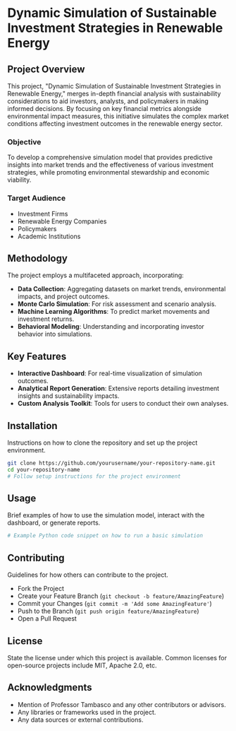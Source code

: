 # Dynamic Simulation of Sustainable Investment Strategies in Renewable Energy

## Project Overview
This project, "Dynamic Simulation of Sustainable Investment Strategies in Renewable Energy," merges in-depth financial analysis with sustainability considerations to aid investors, analysts, and policymakers in making informed decisions. By focusing on key financial metrics alongside environmental impact measures, this initiative simulates the complex market conditions affecting investment outcomes in the renewable energy sector.

### Objective
To develop a comprehensive simulation model that provides predictive insights into market trends and the effectiveness of various investment strategies, while promoting environmental stewardship and economic viability.

### Target Audience
- Investment Firms
- Renewable Energy Companies
- Policymakers
- Academic Institutions

## Methodology
The project employs a multifaceted approach, incorporating:
- **Data Collection**: Aggregating datasets on market trends, environmental impacts, and project outcomes.
- **Monte Carlo Simulation**: For risk assessment and scenario analysis.
- **Machine Learning Algorithms**: To predict market movements and investment returns.
- **Behavioral Modeling**: Understanding and incorporating investor behavior into simulations.

## Key Features
- **Interactive Dashboard**: For real-time visualization of simulation outcomes.
- **Analytical Report Generation**: Extensive reports detailing investment insights and sustainability impacts.
- **Custom Analysis Toolkit**: Tools for users to conduct their own analyses.

## Installation

Instructions on how to clone the repository and set up the project environment.

```bash
git clone https://github.com/yourusername/your-repository-name.git
cd your-repository-name
# Follow setup instructions for the project environment
```

## Usage

Brief examples of how to use the simulation model, interact with the dashboard, or generate reports.

```python
# Example Python code snippet on how to run a basic simulation
```

## Contributing

Guidelines for how others can contribute to the project.

- Fork the Project
- Create your Feature Branch (`git checkout -b feature/AmazingFeature`)
- Commit your Changes (`git commit -m 'Add some AmazingFeature'`)
- Push to the Branch (`git push origin feature/AmazingFeature`)
- Open a Pull Request

## License

State the license under which this project is available. Common licenses for open-source projects include MIT, Apache 2.0, etc.

## Acknowledgments

- Mention of Professor Tambasco and any other contributors or advisors.
- Any libraries or frameworks used in the project.
- Any data sources or external contributions.
